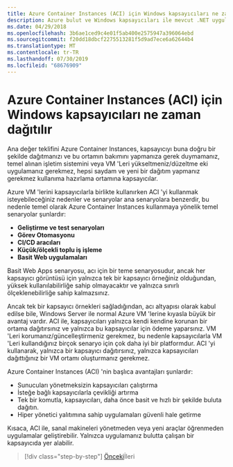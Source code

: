 ```yaml
---
title: Azure Container Instances (ACI) için Windows kapsayıcıları ne zaman dağıtılır
description: Azure bulut ve Windows kapsayıcıları ile mevcut .NET uygulamalarını modernleştirin | Azure Container Instances (ACI) için Windows kapsayıcıları ne zaman dağıtılır
ms.date: 04/29/2018
ms.openlocfilehash: 3b6ae1ced9c4e01f5ab400e2575947a396064ebd
ms.sourcegitcommit: f20dd18dbcf2275513281f5d9ad7ece6a62644b4
ms.translationtype: MT
ms.contentlocale: tr-TR
ms.lasthandoff: 07/30/2019
ms.locfileid: "68676909"
---
```

# <a name="when-to-deploy-windows-containers-to-azure-container-instances-aci"></a>Azure Container Instances (ACI) için Windows kapsayıcıları ne zaman dağıtılır

Ana değer teklifini Azure Container Instances, kapsayıcıyı buna doğru bir şekilde dağıtmanızı ve bu ortamın bakımını yapmanıza gerek duymamanız, temel alınan işletim sistemini veya VM 'Leri yükseltmeniz/düzeltme eki uygulamanız gerekmez, hepsi saydam ve yeni bir dağıtım yapmanız gerekmez kullanıma hazırlama ortamına kapsayıcılar.

Azure VM 'lerini kapsayıcılarla birlikte kullanırken ACI 'yi kullanmak isteyebileceğiniz nedenler ve senaryolar ana senaryolara benzerdir, bu nedenle temel olarak Azure Container Instances kullanmaya yönelik temel senaryolar şunlardır:

- **Geliştirme ve test senaryoları**
- **Görev Otomasyonu**
- **CI/CD aracıları**
- **Küçük/ölçekli toplu iş işleme**
- **Basit Web uygulamaları**

Basit Web Apps senaryosu, acı için bir teme senaryosudur, ancak her kapsayıcı görüntüsü için yalnızca tek bir kapsayıcı örneğiniz olduğundan, yüksek kullanılabilirliğe sahip olmayacaktır ve yalnızca sınırlı ölçeklenebilirliğe sahip kalmazsınız.

Ancak tek bir kapsayıcı örnekleri sağladığından, acı altyapısı olarak kabul edilse bile, Windows Server ile normal Azure VM 'lerine kıyasla büyük bir avantaj vardır. ACI ile, kapsayıcıları yalnızca kendi kendine korunan bir ortama dağıtırsınız ve yalnızca bu kapsayıcılar için ödeme yaparsınız. VM 'Leri korumanız/güncelleştirmeniz gerekmez, bu nedenle kapsayıcılarla VM 'Leri kullandığınız birçok senaryo için çok daha iyi bir platformdur. ACI 'yi kullanarak, yalnızca bir kapsayıcı dağıtırsınız, yalnızca kapsayıcıları dağıttığınız bir VM ortamı oluşturmanız gerekmez.

Azure Container Instances (ACI) 'nin başlıca avantajları şunlardır:

- Sunucuları yönetmeksizin kapsayıcıları çalıştırma
- İsteğe bağlı kapsayıcılarla çevikliği artırma
- Tek bir komutla, kapsayıcıları, daha önce basit ve hızlı bir şekilde buluta dağıtın.
- Hiper yönetici yalıtımına sahip uygulamaları güvenli hale getirme

Kısaca, ACI ile, sanal makineleri yönetmeden veya yeni araçlar öğrenmeden uygulamalar geliştirebilir. Yalnızca uygulamanız bulutta çalışan bir kapsayıcıda yer alabilir.

> [!div class="step-by-step"]
> [Önceki](when-to-deploy-windows-containers-to-azure-vms-iaas-cloud.md)İleri
> [](when-to-deploy-windows-containers-to-azure-container-service-kubernetes.md)
